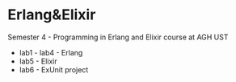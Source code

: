 # Erlang&Elixir
Semester 4 - Programming in Erlang and Elixir course at AGH UST

 - lab1 - lab4 - Erlang
 - lab5 - Elixir
 - lab6 - ExUnit project